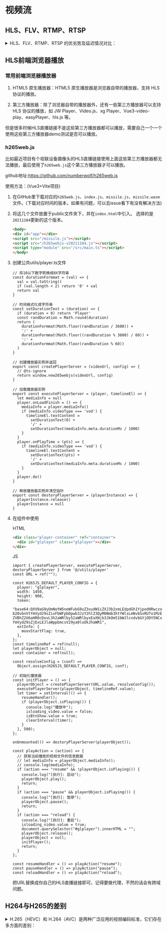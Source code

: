 # 视频流

## HLS、FLV、RTMP、RTSP 
<details>
    <summary>HLS、FLV、RTMP、RTSP 的优劣势及延迟情况对比：</summary>

### HLS

#### 优势：

`兼容性好`：基于 HTTP 协议，能在各种设备和浏览器上播放，包括 iOS、Android、桌面浏览器等，无需安装额外插件。

`自适应码率`：可根据网络状况动态调整视频码率，在网络带宽不稳定的情况下，能自动选择合适的码率来保证视频的流畅播放，提高了用户体验。

`稳定性高`：HTTP 协议本身具有广泛的应用和良好的兼容性，因此 HLS 在不同的网络环境和设备上都能够较为稳定地运行。

`便于 CDN 缓存`：切片式的传输方式使得 CDN 可以更方便地对视频进行缓存和分发，减轻源服务器的负担。

#### 劣势：

`延迟较高`：将直播流分割成多个小的 TS 片段，每个片段的时长通常为几秒到十几秒不等，这种分段式的传输方式导致其延迟相对较高，一般在 10-30 秒左右，对于实时性要求极高的互动直播来说不太理想。

`编码解码复杂`：需要对视频进行切片和编码，增加了服务器的处理负担和编码解码的复杂度。

#### 延迟情况：
一般在 10-30 秒左右。

### FLV

#### 优势：

`文件体积小`：形成的文件极小、加载速度极快，使得网络观看视频文件成为可能，在网络带宽有限的情况下，能够更快地加载和播放视频。

`播放灵活`：FLV 文件可以包含多种编码格式的视频和音频流，便于在 Flash 播放器上流式传输，并且可以不通过本地的微软或者 REAL 播放器播放视频。

`技术成熟`：曾经是 Adobe Flash Player 使用的主要视频格式，相关的技术和工具比较成熟，有较多的播放器和服务器支持。

#### 劣势：

`需要 Flash 插件`：传统的 FLV 视频依赖于 Flash 插件，在一些不支持 Flash 插件的设备和浏览器上无法播放，限制了其使用范围。

`相对封闭`：是一种封闭的格式，只能通过 Flash Player 播放器进行播放和显示，而且其流媒体传输需要使用 RTMP 协议，不如 HLS 和 HTTP-FLV 灵活。

`编码效率相对较低`：与一些新兴的视频编码格式相比，FLV 的编码效率相对较低，在相同的画质下，可能需要更高的码率。

#### 延迟情况：

如果是基于 RTMP 协议传输的 FLV，延迟一般在 2-5 秒左右；如果是基于 HTTP 协议传输的 HTTP-FLV，延迟相对较高，一般在 5-10 秒左右，但比 HLS 低。

### RTMP

#### 优势：

`低延迟`：基于 TCP 协议，通过保持一个持续的 TCP 连接，实现了低延迟的数据传输，适合实时互动和直播场景，一般情况下，其延迟可以控制在 1-3 秒左右，能够让主播和观众之间的互动更加流畅自然。

`稳定性高`：具有成熟的技术架构和完善的错误处理机制，能够在各种网络环境下保持较好的传输稳定性，即使在网络出现波动或丢包的情况下，也能够通过重传等机制来保证数据的完整性和连续性，减少直播卡顿和中断的情况发生。

`支持广泛`：在 Flash 平台和服务器之间传输音频、视频和其他数据，曾经被广泛应用于直播和视频会议等领域，相关的服务器和客户端软件比较丰富。

#### 劣势：

`需要特定服务器和客户端`：需要搭建专用的 RTMP 服务器和使用特定的客户端来进行传输和接收，增加了实现和维护的复杂度。

`容易被劫持`：是一种比较容易被劫持的传输协议，存在一定的安全风险。
不支持浏览器原生播放：在浏览器中需要安装 Flash 插件才能播放，随着 Flash 插件的逐渐淘汰，其在浏览器中的兼容性问题日益突出。

#### 延迟情况：

一般可以控制在 1-3 秒左右。

### RTSP

#### 优势：

`实时性好`：常用于视频聊天、视频监控等对实时性要求较高的场景，能够提供较好的实时传输效果。
可扩展性强：是一个基于文本的协议，以自描述方式增加可选参数更容易，不同的媒体服务器可以根据各自的功能，支持不同的请求集，扩展自己的新参数、方法，甚至定义新版本协议。

`支持多种传输协议`：可使用 TCP 或 UDP 完成数据传输，还可以与 RTP、RTCP 等协议结合使用，根据实际需求选择合适的传输方式。

`控制功能强大`：提供了丰富的控制命令，如播放、暂停、快进、快退等，方便客户端对媒体流进行控制。
#### 劣势：

`实现复杂`：协议本身相对复杂，开发和实现难度较大，需要专业的技术人员进行开发和维护。

`兼容性问题`：在不同的设备和浏览器上的兼容性不如 HLS 好，可能会出现一些播放问题。

`防火墙限制`：由于其使用的端口可能会被防火墙拦截，在一些网络环境中可能需要进行特殊的配置才能正常使用。

#### 延迟情况：

本身不直接控制传输延迟，延迟主要取决于 RTP 和网络条件，一般在 1-5 秒左右，但在网络条件较好的情况下可以实现更低的延迟。

</details>

## HLS前端浏览器播放

### 常用前端浏览器播放器

1. HTML5 原生播放器：HTML5 原生播放器是浏览器自带的播放器，支持 HLS 协议的播放。

2. 第三方播放器：除了浏览器自带的播放器外，还有一些第三方播放器可以支持 HLS 协议的播放，如 JW Player、Video.js、xg Player、Vue3-video-play、easyPlayer、hls.js 等。

但是很多时候HLS直播链接不是这些第三方播放器都可以播放，需要自己一个一个使用这些第三方播放器demo测试是否可以播放。

### h265web.js

比如最近项目有个视联设备摄像头的HLS直播链接使用上面这些第三方播放器都无法播放，最后使用了`h265web.js`这个第三方播放器才可以播放。

github地址:https://github.com/numberwolf/h265web.js

使用方法：(Vue3+Vite项目)

1. 在GitHub里下载对应的`h265web.js`、`index.js`、`missile.js`、`missile.wasm`文件。(下载对应时间的版本，如果有问题，可以去issue看下有没有解决方法)

2. 将这几个文件放置于public文件夹下，并在`index.html`中引入。
    选择的是`20211104`更新的这个版本。
    
    ```html
    <body>
    <div id="app"></div>
    <script src="/missile.js"></script>
    <script src="/h265webjs-v20211104.js"></script>
    <script type="module" src="/src/main.ts"></script>
    </body>
    ```

3. 创建公共utils/player.ts文件
    ```JS
    // 将10以下数字转换成0X字符串
    const durationFormmat = (val) => {
      val = val.toString()
      if (val.length < 2) return '0' + val
      return val
    }

    // 时间格式化成字符串
    const setDurationText = (duration) => {
      if (duration < 0) return 'Player'
      const randDuration = Math.round(duration)
      return (
        durationFormmat(Math.floor(randDuration / 3600)) +
        ':' +
        durationFormmat(Math.floor((randDuration % 3600) / 60)) +
        ':' +
        durationFormmat(Math.floor(randDuration % 60))
      )
    }

    // 创建播放器实例并返回
    export const createPlayerServer = (videoUrl, config) => {
      // @ts-ignore
      return window.new265webjs(videoUrl, config)
    }

    // 加载播放器实例
    export const executePlayerServer = (player, timelineEl) => {
      let mediaInfo = null
      player.onLoadFinish = () => {
        mediaInfo = player.mediaInfo()
        if (mediaInfo.videoType === 'vod') {
          timelineEl.textContent =
            setDurationText(0) +
            '/' +
            setDurationText(mediaInfo.meta.durationMs / 1000)
        }
      }
      player.onPlayTime = (pts) => {
        if (mediaInfo.videoType === 'vod') {
          timelineEl.textContent =
            setDurationText(pts) +
            '/' +
            setDurationText(mediaInfo.meta.durationMs / 1000)
        }
      }
      player.do()
    }

    // 释放播放器实例并清空指针
    export const destoryPlayerServer = (playerInstance) => {
      playerInstance.release()
      playerInstance = null
    }
    ```
4. 在组件中使用

    HTML
    ```HTML
    <div class="player-container" ref="container">
      <div id="glplayer" class="glplayer"></div>
    </div>
    ```

    JS
    ```JS
    import { createPlayerServer, executePlayerServer, destoryPlayerServer } from '@/utils/player'
    const URL = ref("");

    const H265JS_DEFAULT_PLAYER_CONFIG = {
      player: "glplayer",
      width: 1450,
      height: 900,
      token:
        "base64:QXV0aG9yOmNoYW5neWFubG9uZ3xudW1iZXJ3b2xmLEdpdGh1YjpodHRwczovL2dpdGh1Yi5j    b20vbnVtYmVyd29sZixFbWFpbDpwb3JzY2hlZ3QyM0Bmb3htYWlsLmNvbSxRUTo1MzEzNjU4NzIsSG9t    ZVBhZ2U6aHR0cDovL3h2aWRlby52aWRlbyxEaXNjb3JkOm51bWJlcndvbGYjODY5NCx3ZWNoYXI6bnVt    YmVyd29sZjExLEJlaWppbmcsV29ya0luOkJhaWR1",
      extInfo: {
        moovStartFlag: true,
      },
    };
    const timelineRef = ref(null);
    let playerObject = null;
    const container = ref(null);

    const resolveConfig = (conf) =>
      Object.assign(H265JS_DEFAULT_PLAYER_CONFIG, conf);

    // 初始化播放器
    const initPlayer = () => {
      playerObject = createPlayerServer(URL.value, resolveConfig());
      executePlayerServer(playerObject, timelineRef.value);
      let timer = setInterval(() => {
        resumeHandler();
        if (playerObject.isPlaying()) {
          console.log("播放中");
          isloading_video.value = false;
          isBtnShow.value = true;
          clearInterval(timer);
        }
      }, 500);
    };

    onUnmounted(() => destoryPlayerServer(playerObject));

    const playAction = (action) => {
      // 获取当前播放的视频文件的信息数据
      // let mediaInfo = playerObject.mediaInfo();
      // console.log(mediaInfo);
      if (action === "resume" && !playerObject.isPlaying()) {
        console.log("[执行]: 启动");
        playerObject.play();
        return;
      }
      if (action === "pause" && playerObject.isPlaying()) {
        console.log("[执行]: 暂停");
        playerObject.pause();
        return;
      }
      if (action === "reload") {
        console.log("[执行]: 重启");
        isloading_video.value = true;
        document.querySelector("#glplayer").innerHTML = "";
        playerObject.release();
        playerObject = null;
        initPlayer();
        return;
      }
    };

    const resumeHandler = () => playAction("resume");
    const pauseHandler = () => playAction("pause");
    const reloadHandler = () => playAction("reload");
    ```
    把URL替换成你自己的HLS直播链接即可，记得要做代理，不然的话会有跨域问题。



## H264与H265的差别
<details>
    <summary>H.265（HEVC）和 H.264（AVC）是两种广泛应用的视频编码标准，它们存在多方面的差别：</summary>


### 视频画质

#### 静止画面：

在画面静止时，H.265 和 H.264 的画质表现差异不大 ，都能以较低码率维持较好的清晰度。不过，H.265 由于采用了更先进的帧内预测模式，例如更多方向的预测、更大尺寸的预测块，相比 H.264 能捕捉到更细腻的纹理细节，像拍摄一幅静止的风景照，H.265 编码下树叶、岩石的纹理会稍显锐利清晰。
#### 动态画面：
画面快速变化时，H.265 优势明显。H.265 具备更灵活的运动补偿技术，支持更大范围的运动矢量，能够更精准追踪物体运动，减少运动模糊。比如拍摄一场激烈的体育赛事，H.265 编码下运动员奔跑、球的飞行轨迹会更清晰连贯，不易出现拖影、画面撕裂现象，视觉体验更好。

### 文件大小

#### 相同画质下：
H.265 编码后的视频文件大小通常比 H.264 小很多。H.265 通过更高效的编码算法，如更优的熵编码、更复杂的预测模式组合，在保证相同主观视觉质量的前提下，能节省 30% - 50% 的码率，也就意味着生成的视频文件体积更小。例如一段 10 分钟的高清视频，用 H.264 编码可能是 500MB，而用 H.265 编码可能只有 250 - 350MB。

### 编码复杂度与性能需求

#### 编码端：
H.265 的编码复杂度远高于 H.264。它拥有更多的编码工具和算法选项，在编码时需要消耗更多的计算资源，对 CPU、GPU 性能要求更高。一台老旧电脑编码 H.264 视频尚可应付，但编码 H.265 视频就可能卡顿严重。
#### 解码端：
早期，H.265 解码对硬件支持要求较高，很多老旧设备无法流畅解码 H.265 视频，导致播放卡顿甚至无法播放。随着技术普及，如今大部分智能手机、智能电视、电脑显卡都内置了 H.265 解码能力，使得 H.265 视频的播放兼容性越来越好。

### 兼容性

H.264 的兼容性堪称无敌，问世多年，几乎所有的视频播放设备、浏览器、视频编辑软件都原生支持 H.264。而 H.265 尽管应用越来越广泛，但仍有部分老旧设备、小众软件不支持，需要额外的插件或者转码才能播放。

### 编码单元与预测模式：

H.264：

采用宏块（Macroblock）作为基本编码单元，宏块大小固定为 16×16 像素。帧内预测模式相对有限，主要基于临近像素预测当前像素值，方向选择较少，一般是 9 种方向的预测模式 ，这在处理复杂纹理时稍显吃力。

H.265：

引入了编码树单元（Coding Tree Unit，CTU），尺寸最大可达 64×64 像素，这种更大的单元划分让编码器可以从更大范围考量如何编码，提升编码效率。帧内预测模式大幅扩充，有 35 种方向的预测模式，能极为细致地捕捉图像中的纹理走向，像是丝绸、毛发这类细节丰富的物体，H.265 编码能呈现出更逼真的视觉效果。

### 变换与量化：

H.264：

使用 4×4 和 8×8 的离散余弦变换（DCT），把空域图像数据转换到频域进行处理，量化步长调整相对简单直接，这在一定程度上限制了对数据压缩的精细程度。

H.265：

除了 4×4 和 8×8 的 DCT 变换，还新增了 16×16 和 32×32 的 DCT 变换，对于大块平坦区域能实现更优的压缩效果。同时，量化过程更为灵活，可基于编码单元特性动态调整量化参数，减少不必要的高频信息丢失，从而维持更好的画质。

### 熵编码：

H.264：

主要采用上下文自适应可变长度编码（CAVLC）与上下文自适应二进制算术编码（CABAC），其中 CAVLC 相对简单，但压缩效率有限；CABAC 虽然效率更高，但复杂度也较高，H.264 并没有充分发挥它的潜力。

H.265：

对 CABAC 进行优化，提升了编码效率，让算术编码在更多场景下发挥优势，减少编码冗余。同时，H.265 的熵编码可以更好地适应不同类型的数据分布，无论是高频细节多的区域，还是低频平坦区域，都能更精准压缩。
### 参考帧数量与管理：

H.264：

支持的参考帧数量相对有限，一般为 1 - 16 帧，在处理快速复杂的运动场景时，有限的参考帧有时难以精准重构运动画面。
H.265：

允许更多的参考帧，最多可达 32 帧，更多的参考帧意味着在处理连续运动时，编码器有更丰富的信息去匹配、还原当前帧，使得运动补偿更加精确，这在长序列的动态画面编码中效果显著。
### 并行处理能力：
H.264：

并行处理设计相对基础，不太容易充分利用多核 CPU、GPU 等现代硬件的并行计算能力，导致编码解码速度受限。
H.265：

从设计之初就考虑到了并行处理需求，编码和解码流程能够更方便地拆分成多个并行任务，交由多核处理器同步处理，加快编解码的整体速度，尤其在高分辨率、高帧率视频的处理上优势尽显。

</details>